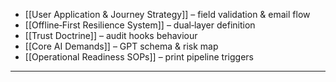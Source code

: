 - [[User Application & Journey Strategy]] – field validation & email flow  
- [[Offline‑First Resilience System]] – dual‑layer definition  
- [[Trust Doctrine]] – audit hooks behaviour  
- [[Core AI Demands]] – GPT schema & risk map  
- [[Operational Readiness SOPs]] – print pipeline triggers  
---